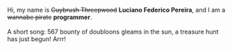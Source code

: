 Hi, my name is ~~Guybrush Threepwood~~ **Luciano Federico Pereira**, and I am a ~~wannabe pirate~~ **programmer**.<br><br>A short song: 567 bounty of doubloons gleams in the sun, a treasure hunt has just begun! Arrr!
